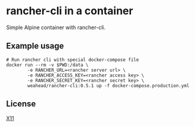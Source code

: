 # rancher-cli in a container

Simple Alpine container with rancher-cli.


## Example usage

```
# Run rancher cli with special docker-compose file
docker run --rm -v $PWD:/data \
        -e RANCHER_URL=<rancher server url> \
        -e RANCHER_ACCESS_KEY=<rancher access key> \
        -e RANCHER_SECRET_KEY=<rancher secret key> \
        weahead/rancher-cli:0.5.1 up -f docker-compose.production.yml

```


## License

[X11](LICENSE)

